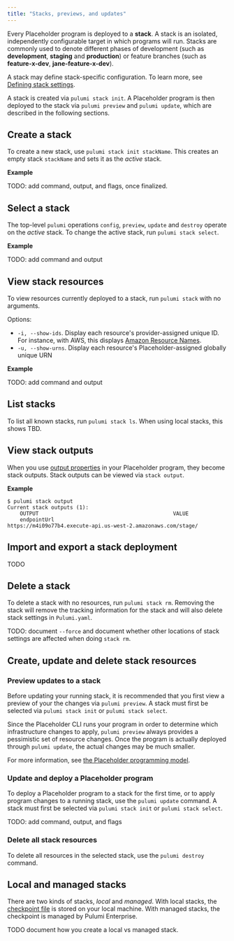 ```yaml
---
title: "Stacks, previews, and updates"
---
```


Every Placeholder program is deployed to a **stack**.  A stack is an isolated, independently configurable
target in which programs will run. Stacks are commonly used to denote different phases of development (such as **development**, **staging** and **production**) or feature branches (such as **feature-x-dev**, **jane-feature-x-dev**).

A stack may define stack-specific configuration. To learn more, see [Defining stack settings](./config.html#config-stack).

A stack is created via `pulumi stack init`. A Placeholder program is then deployed to the stack via `pulumi preview` and `pulumi update`, which are described in the following sections.

## Create a stack

To create a new stack, use `pulumi stack init stackName`. This creates an empty stack `stackName` and sets it as the *active* stack. 

**Example**

TODO: add command, output, and flags, once finalized.

## Select a stack

The top-level `pulumi` operations `config`, `preview`, `update` and `destroy` operate on the *active* stack. To change the active stack, run `pulumi stack select`.

**Example**

TODO: add command and output

## View stack resources

To view resources currently deployed to a stack, run `pulumi stack` with no arguments.

Options:

-  `-i, --show-ids`. Display each resource's provider-assigned unique ID. For instance, with AWS, this displays [Amazon Resource Names](https://docs.aws.amazon.com/general/latest/gr/aws-arns-and-namespaces.html). 
-  `-u, --show-urns`. Display each resource's Placeholder-assigned globally unique URN
   
**Example**

TODO: add command and output

## List stacks

To list all known stacks, run `pulumi stack ls`. When using local stacks, this shows TBD.

## View stack outputs

When you use [output properties](./programming-model.html#output-properties) in your Placeholder program, they become stack outputs. Stack outputs can be viewed via `stack output`.

**Example**

```
$ pulumi stack output
Current stack outputs (1):
    OUTPUT                                           VALUE
    endpointUrl                                      https://m4i09o77b4.execute-api.us-west-2.amazonaws.com/stage/
```

## Import and export a stack deployment

TODO

## Delete a stack

To delete a stack with no resources, run `pulumi stack rm`. Removing the stack will remove the tracking information for the stack and will also delete stack settings in `Pulumi.yaml`.

TODO: document `--force` and document whether other locations of stack settings are affected when doing `stack rm`.

## Create, update and delete stack resources

### Preview updates to a stack

Before updating your running stack, it is recommended that you first view a preview of your the changes via `pulumi preview`. A stack must first be selected via `pulumi stack init` or `pulumi stack select`.

Since the Placeholder CLI runs your program in order to determine which infrastructure changes to apply, `pulumi preview` always provides a pessimistic set of resource changes. Once the program is actually deployed through `pulumi update`, the actual changes may be much smaller.

For more information, see [the Placeholder programming model](./programming-model.html).

### Update and deploy a Placeholder program

To deploy a Placeholder program to a stack for the first time, or to apply program changes to a running stack, use the `pulumi update` command. A stack must first be selected via `pulumi stack init` or `pulumi stack select`.

TODO: add command, output, and flags

### Delete all stack resources

To delete all resources in the selected stack, use the `pulumi destroy` command. 

## Local and managed stacks

There are two kinds of stacks, *local* and *managed*. With local stacks, the [checkpoint file](./checkpoint.html) is stored on your local machine. With managed stacks, the checkpoint is managed by Pulumi Enterprise.

TODO document how you create a local vs managed stack.
